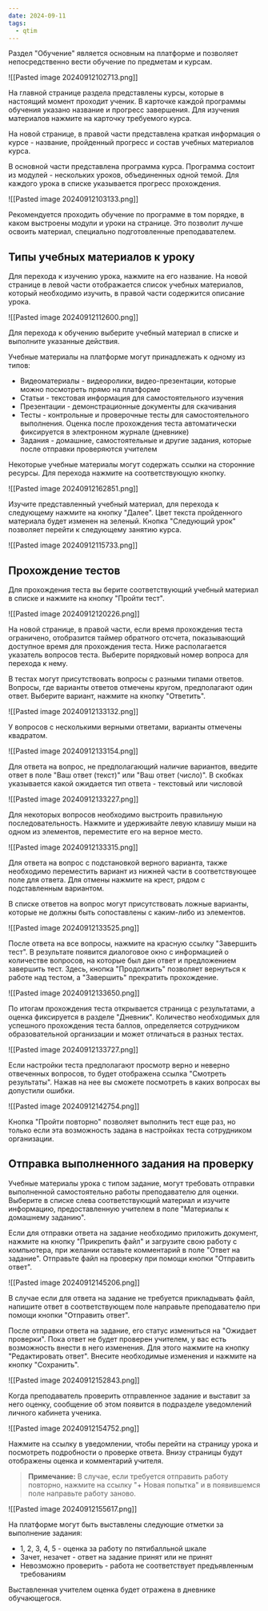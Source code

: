 ```yaml
---
date: 2024-09-11
tags:
  - qtim
---
```

Раздел "Обучение" является основным на платформе и позволяет непосредственно вести обучение по предметам и курсам.

![[Pasted image 20240912102713.png]]

На главной странице раздела представлены курсы, которые в настоящий момент проходит ученик. В карточке каждой программы обучения указано название и прогресс завершения. Для изучения материалов нажмите на карточку требуемого курса.

На новой странице, в правой части представлена краткая информация о курсе - название, пройденный прогресс и состав учебных материалов курса.

В основной части представлена программа курса. Программа состоит из модулей - нескольких уроков, объединенных одной темой. Для каждого урока в списке указывается прогресс прохождения.

![[Pasted image 20240912103133.png]]

Рекомендуется проходить обучение по программе в том порядке, в каком выстроены модули и уроки на странице. Это позволит лучше освоить материал, специально подготовленные преподавателем.

## Типы учебных материалов к уроку

Для перехода к изучению урока, нажмите на его название. На новой странице в левой части отображается список учебных материалов, который необходимо изучить, в правой части содержится описание урока.

![[Pasted image 20240912112600.png]]

Для перехода к обучению выберите учебный материал в списке и выполните указанные действия.

Учебные материалы на платформе могут принадлежать к одному из типов:

- Видеоматериалы - видеоролики, видео-презентации, которые можно посмотреть прямо на платформе
- Статьи - текстовая информация для самостоятельного изучения
- Презентации - демонстрационные документы для скачивания
- Тесты - контрольные и проверочные тесты для самостоятельного выполнения. Оценка после прохождения теста автоматически фиксируется в электронном журнале (дневнике)
- Задания - домашние, самостоятельные и другие задания, которые после отправки проверяются учителем

Некоторые учебные материалы могут содержать ссылки на сторонние ресурсы. Для перехода нажмите на соответствующую кнопку.

![[Pasted image 20240912162851.png]]

Изучите представленный учебный материал, для перехода к следующему нажмите на кнопку "Далее". Цвет текста пройденного материала будет изменен на зеленый. Кнопка "Следующий урок" позволяет перейти к следующему занятию курса.

![[Pasted image 20240912115733.png]]

## Прохождение тестов

Для прохождения теста вы берите соответствующий учебный материал в списке и нажмите на кнопку "Пройти тест".

![[Pasted image 20240912120226.png]]

На новой странице, в правой части, если время прохождения теста ограничено, отобразится таймер обратного отсчета, показывающий доступное время для прохождения теста. Ниже располагается указатель вопросов теста. Выберите порядковый номер вопроса для перехода к нему.

В тестах могут присутствовать вопросы с разными типами ответов. Вопросы, где варианты ответов отмечены кругом, предполагают один ответ. Выберите вариант, нажмите на кнопку "Ответить".

![[Pasted image 20240912133132.png]]

У вопросов с несколькими верными ответами, варианты отмечены квадратом.

![[Pasted image 20240912133154.png]]

Для ответа на вопрос, не предполагающий наличие вариантов, введите ответ в поле "Ваш ответ (текст)" или "Ваш ответ (число)". В скобках указывается какой ожидается тип ответа - текстовый или числовой

![[Pasted image 20240912133227.png]]

Для некоторых вопросов необходимо выстроить правильную последовательность. Нажмите и удерживайте левую клавишу мыши на одном из элементов, переместите его на верное место.

![[Pasted image 20240912133315.png]]

Для ответа на вопрос с подстановкой верного варианта, также необходимо переместить вариант из нижней части в соответствующее поле для ответа. Для отмены нажмите на крест, рядом с подставленным вариантом.

В списке ответов на вопрос могут присутствовать ложные варианты, которые не должны быть сопоставлены с каким-либо из элементов.

![[Pasted image 20240912133525.png]]

После ответа на все вопросы, нажмите на красную ссылку "Завершить тест". В результате появится диалоговое окно с информацией о количестве вопросов, на которые был дан ответ и предложением завершить тест. Здесь, кнопка "Продолжить" позволяет вернуться к работе над тестом, а "Завершить" прекратить прохождение.

![[Pasted image 20240912133650.png]]

По итогам прохождения теста открывается страница с результатами, а оценка фиксируется в разделе "Дневник". Количество необходимых для успешного прохождения теста баллов, определяется сотрудником образовательной организации и может отличаться в разных тестах.

![[Pasted image 20240912133727.png]]

Если настройки теста предполагают просмотр верно и неверно отвеченных вопросов, то будет отображена ссылка "Смотреть результаты". Нажав на нее вы сможете посмотреть в каких вопросах вы допустили ошибки.

![[Pasted image 20240912142754.png]]

Кнопка "Пройти повторно" позволяет выполнить тест еще раз, но только если эта возможность задана в настройках теста сотрудником организации.

## Отправка выполненного задания на проверку

Учебные материалы урока с типом задание, могут требовать отправки выполненной самостоятельно работы преподавателю для оценки. Выберите в списке слева соответствующий материал и изучите информацию, предоставленную учителем в поле "Материалы к домашнему заданию".

Если для отправки ответа на задание необходимо приложить документ, нажмите на кнопку "Прикрепить файл" и загрузите свою работу с компьютера, при желании оставьте комментарий в поле "Ответ на задание". Отправьте файл на проверку при помощи кнопки "Отправить ответ".

![[Pasted image 20240912145206.png]]

В случае если для ответа на задание не требуется прикладывать файл, напишите ответ в соответствующем поле направьте преподавателю при помощи кнопки "Отправить ответ".

После отправки ответа на задание, его статус измениться на "Ожидает проверки". Пока ответ не будет проверен учителем, у вас есть возможность внести в него изменения. Для этого нажмите на кнопку "Редактировать ответ". Внесите необходимые изменения и нажмите на кнопку "Сохранить".

![[Pasted image 20240912152843.png]]

Когда преподаватель проверить отправленное задание и выставит за него оценку, сообщение об этом появится в подразделе уведомлений личного кабинета ученика.

![[Pasted image 20240912154752.png]]

Нажмите на ссылку в уведомлении, чтобы перейти на страницу урока и посмотреть подробности о проверке ответа. Внизу страницы будут отображены оценка и комментарий учителя.

> **Примечание:** В случае, если требуется отправить работу повторно, нажмите на ссылку "+ Новая попытка" и в появившемся поле направьте работу заново.

![[Pasted image 20240912155617.png]]

На платформе могут быть выставлены следующие отметки за выполнение задания:

- 1, 2, 3, 4, 5 - оценка за работу по пятибалльной шкале
- Зачет, незачет - ответ на задание принят или не принят
- Невозможно проверить - работа не соответствует предъявленным требованиям

Выставленная учителем оценка будет отражена в дневнике обучающегося.